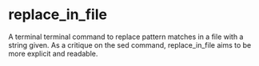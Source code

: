 # replace_in_file

A terminal terminal command to replace pattern matches in a file with a string given. As a critique on the sed command, replace_in_file aims to be more explicit and readable.
